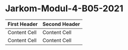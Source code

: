 # Jarkom-Modul-4-B05-2021

| First Header  | Second Header |
| ------------- | ------------- |
| Content Cell  | Content Cell  |
| Content Cell  | Content Cell  |
